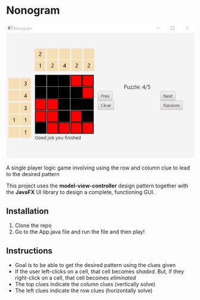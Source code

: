 # Nonogram

![Nonogram](src\nonogram.png)

A single player logic game involving using the row and column clue to lead to the desired pattern

This project uses the **model-view-controller** design pattern together with the **JavaFX** UI library to design a complete, functioning GUI.

## Installation

1. Clone the repo
2. Go to the App.java file and run the file and then play!

## Instructions

- Goal is to be able to get the desired pattern using the clues given
- If the user left-clicks on a cell, that cell becomes *shaded*. But, if they right-click on a cell, that cell becomes *eliminated*
- The top clues indicate the column clues (vertically solve)
- The left clues indicate the row clues (horizontally solve)

